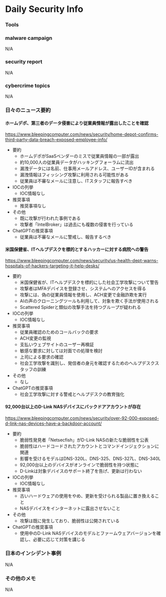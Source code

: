 # Daily Security Info

### Tools

### malware campaign
N/A

### security report
N/A

### cybercrime topics
N/A

### 日々のニュース要約

#### ホームデポ、第三者のデータ侵害により従業員情報が露出したことを確認
https://www.bleepingcomputer.com/news/security/home-depot-confirms-third-party-data-breach-exposed-employee-info/

- 要約
    - ホームデポがSaaSベンダーのミスで従業員情報の一部が露出
    - 約10,000人の従業員データがハッキングフォーラムに流出
    - 漏洩データには名前、仕事用メールアドレス、ユーザーIDが含まれる
    - 漏洩情報はフィッシング攻撃に利用される可能性がある
    - 従業員は不審なメールに注意し、ITスタッフに報告すべき
- IOCの列挙
    - IOC情報なし
- 推奨事項
    - 推奨事項なし
- その他
    - 既に攻撃が行われた事例である
    - 攻撃者「IntelBroker」は過去にも複数の侵害を行っている
- ChatGPTの推奨事項
    - 従業員は不審なメールに警戒し、報告するべき

#### 米国保健省、ITヘルプデスクを標的とするハッカーに対する病院への警告
https://www.bleepingcomputer.com/news/security/us-health-dept-warns-hospitals-of-hackers-targeting-it-help-desks/

- 要約
    - 米国保健省が、ITヘルプデスクを標的にした社会工学攻撃について警告
    - 攻撃者はMFAデバイスを登録させ、システムへのアクセスを得る
    - 攻撃には、偽の従業員情報を使用し、ACH変更で金融詐欺を実行
    - AIの声のクローニングツールも利用して、対象を欺く手法が使用される
    - Scattered Spiderと類似の攻撃手法を持つグループが疑われる
- IOCの列挙
    - IOC情報なし
- 推奨事項
    - 従業員確認のためのコールバックの要求
    - ACH変更の監視
    - 支払いウェブサイトのユーザー再検証
    - 敏感な要求に対しては対面での処理を検討
    - 上司による要求の確認
    - 社会工学攻撃を識別し、発信者の身元を確認するためのヘルプデスクスタッフの訓練
- その他
    - なし
- ChatGPTの推奨事項
    - 社会工学攻撃に対する警戒とヘルプデスクの教育強化

#### 92,000台以上のD-Link NASデバイスにバックドアアカウントが存在
https://www.bleepingcomputer.com/news/security/over-92-000-exposed-d-link-nas-devices-have-a-backdoor-account/

- 要約
    - 脆弱性発見者「Netsecfish」がD-Link NASの新たな脆弱性を公表
    - 脆弱性はハードコードされたアカウントとコマンドインジェクションに関連
    - 影響を受けるモデルはDNS-320L、DNS-325、DNS-327L、DNS-340L
    - 92,000台以上のデバイスがオンラインで脆弱性を持つ状態に
    - D-Linkは対象デバイスのサポート終了を告げ、更新は行わない
- IOCの列挙
    - IOC情報なし
- 推奨事項
    - 古いハードウェアの使用をやめ、更新を受けられる製品に置き換えること
    - NASデバイスをインターネットに露出させないこと
- その他
    - 攻撃は既に発生しており、脆弱性は公開されている
- ChatGPTの推奨事項
    - 使用中のD-Link NASデバイスのモデルとファームウェアバージョンを確認し、必要に応じて対策を講じる







### 日本のインシデント事例
N/A

### その他のメモ
N/A